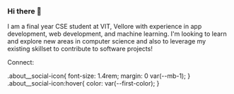 ### Hi there 👋

I am a final year CSE student at VIT, Vellore with experience in app development, web development, and machine learning. I'm looking to learn and explore new areas in computer science and also to leverage my existing skillset to contribute to software projects!

Connect:

.about__social-icon{
    font-size: 1.4rem;
    margin: 0 var(--mb-1);
}
.about__social-icon:hover{
    color: var(--first-color);
}

<div id="about__social">
  <a href="https://www.linkedin.com/in/shashwat-sinha-090b74218/" target="_blank" class="about__social-icon"><i class='bx bxl-linkedin' ></i></a>
  <a href="https://shashwat4868.github.io" target="_blank" class="about__social-icon"><i class='bx bx-globe' ></i></a>
</div>
<br/>
